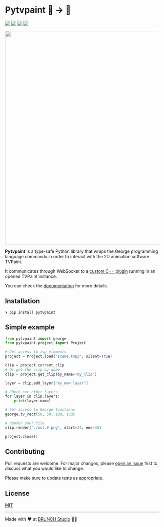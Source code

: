 # Pytvpaint 🐍 → 🦋

[![](https://img.shields.io/github/actions/workflow/status/brunchstudio/pytvpaint/docs-deploy.yml?label=docs)](https://brunchstudio.github.io/pytvpaint/)
[![](https://img.shields.io/github/license/brunchstudio/pytvpaint)](https://github.com/brunchstudio/pytvpaint/blob/main/LICENSE.md)
[![](https://img.shields.io/pypi/v/pytvpaint)](https://pypi.org/project/pytvpaint/)
[![](https://img.shields.io/pypi/pyversions/pytvpaint)](https://pypi.org/project/pytvpaint/)

<p align="center">
    <img src="https://raw.githubusercontent.com/brunchstudio/pytvpaint/main/docs/assets/pytvpaint_code_banner.png" width=700 />
</p>

**Pytvpaint** is a type-safe Python library that wraps the George programming language commands in order to interact with the 2D animation software TVPaint.

It communicates through WebSocket to a [custom C++ plugin](https://github.com/brunchstudio/tvpaint-rpc) running in an opened TVPaint instance.

You can check the [documentation](https://brunchstudio.github.io/pytvpaint/) for more details.

## Installation

```console
❯ pip install pytvpaint
```

## Simple example

```python
from pytvpaint import george
from pytvpaint.project import Project

# Get access to tvp elements
project = Project.load("scene.tvpp", silent=True)

clip = project.current_clip
# Or get the clip by name
clip = project.get_clip(by_name="my_clip")

layer = clip.add_layer("my_new_layer")

# Check out other layers
for layer in clip.layers:
    print(layer.name)

# Get access to George functions
george.tv_rect(50, 50, 100, 100)

# Render your file
clip.render("./out.#.png", start=20, end=45)

project.close()
```

## Contributing

Pull requests are welcome. For major changes, please [open an issue](https://github.com/brunchstudio/pytvpaint/issues/new/choose) first
to discuss what you would like to change.

Please make sure to update tests as appropriate.

## License

[MIT](./LICENSE.md)

<hr>

Made with ❤️ at [BRUNCH Studio](https://brunchstudio.tv/) 🥐🍳
